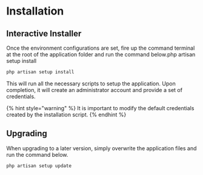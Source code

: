 # Installation

## Interactive Installer

Once the environment configurations are set, fire up the command terminal at the root of the application folder and run the command below.php artisan setup install

```bash
php artisan setup install
```

This will run all the necessary scripts to setup the application. Upon completion, it will create an administrator account and provide a set of credentials.

{% hint style="warning" %}
It is important to modify the default credentials created by the installation script.
{% endhint %}

## Upgrading

When upgrading to a later version, simply overwrite the application files and run the command below.

```bash
php artisan setup update
```

